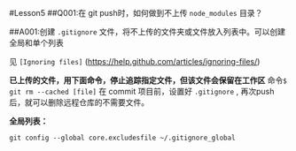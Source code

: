 #Lesson5
##Q001:在 git push时，如何做到不上传 `node_modules` 目录？

##A001:创建 `.gitignore` 文件，将不上传的文件夹或文件放入列表中。可以创建全局和单个列表

见 `[Ignoring files]` (https://help.github.com/articles/ignoring-files/)

**已上传的文件，用下面命令，停止追踪指定文件，但该文件会保留在工作区**
命令`$ git rm --cached [file]`
在 commit 项目前，设置好 `.gitignore` , 再次push后，就可以删除远程仓库的不需要文件。

**全局列表：**

```
git config --global core.excludesfile ~/.gitignore_global
```
